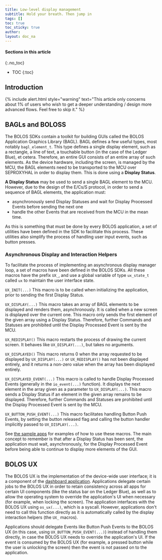 ```yaml
---
title: Low-level display management
subtitle: Hold your breath. Then jump in
tags: []
toc: true
toc_sticky: true
author:
layout: doc_na
---
```


#### Sections in this article
{:.no_toc}
* TOC
{:toc}

## Introduction

<!--  -->
{% include alert.html style="warning" text="This article only concerns about 1% of users who wish to get a deeper understanding / design more advanced flows. Feel free to skip it." %}
<!--  -->

## BAGLs and BOLOSS

The BOLOS SDKs contain a toolkit for building GUIs called the BOLOS Application Graphics Library (BAGL). BAGL defines a few useful types, most notably `bagl_element_t`. This type defines a single display element, such as a rectangle, a line of text, a touchable button (in the case of the Ledger Blue), et cetera. Therefore, an entire GUI consists of an entire array of such elements. As the device hardware, including the screen, is managed by the MCU, the BAGL elements need to be transported to the MCU over SEPROXYHAL in order to display them. This is done using a **Display Status**.

**A Display Status** may be used to send a single BAGL element to the MCU. However, due to the design of the E/Cs/S protocol, in order to send a sequence of BAGL elements, the application must:
- asynchronously send Display Statuses and wait for Display Processed Events before sending the next one
- handle the other Events that are received from the MCU in the mean time.

As this is something that must be done by every BOLOS application, a set of utilities have been defined in the SDK to facilitate this process. These utilities also simplify the process of handling user input events, such as button presses.

### Asynchronous Display and Interaction Helpers

To facilitate the process of implementing an asynchronous display manager loop, a set of macros have been defined in the BOLOS SDKs. All these macros have the prefix `UX_`, and use a global variable of type `ux_state_t` called `ux` to maintain the user interface state.

`UX_INIT(...)` This macro is to be called when initializing the application, prior to sending the first Display Status.

`UX_DISPLAY(...)` This macro takes an array of BAGL elements to be displayed and renders them, asynchronously. It is called when a new screen is displayed over the current one. This macro only sends the first element of the given array using a Display Status. Therefore, further Commands and Statuses are prohibited until the Display Processed Event is sent by the MCU.

`UX_REDISPLAY()` This macro restarts the process of drawing the current screen. It behaves like `UX_DISPLAY(...)`, but takes no arguments.

`UX_DISPLAYED()` This macro returns 0 when the array requested to be displayed by `UX_DISPLAY(...)` or `UX_REDISPLAY()` has not been displayed entirely, and it returns a non-zero value when the array has been displayed entirely.

`UX_DISPLAYED_EVENT(...)` This macro is called to handle Display Processed Events (generally in the `io_event(...)` function). It displays the next element in the array given as a parameter to `UX_DISPLAY(...)`. This macro sends a Display Status if an element in the given array remains to be displayed. Therefore, further Commands and Statuses are prohibited until the Display Processed Event is sent by the MCU.

`UX_BUTTON_PUSH_EVENT(...)` This macro facilitates handling Button Push Events, by setting the button released flag and calling the button handler implicitly passed to `UX_DISPLAY(...)`.

See [the sample apps](https://github.com/LedgerHQ/blue-sample-apps) for examples of how to use these macros. The main concept to remember is that after a Display Status has been sent, the application must wait, asynchronously, for the Display Processed Event before being able to continue to display more elements of the GUI.

## BOLOS UX

The BOLOS UX is the implementation of the device-wide user interface; it is a component of the [dashboard application](../b_overview#dashboard). Applications delegate certain jobs to the BOLOS UX in order to retain consistency across all apps for certain UI components (like the status bar on the Ledger Blue), as well as to allow the operating system to override the application's UI when necessary (for example, when locking the screen). The application interfaces with the BOLOS UX using `os_ux(...)`, which is a syscall. However, applications don't need to call this function directly as it is automatically called by the display interaction helpers (the `UX_` macros).

Applications should delegate Events like Button Push Events to the BOLOS UX (in this case, using `UX_BUTTON_PUSH_EVENT(...)`) instead of handling them directly, in case the BOLOS UX needs to override the application's UI. If the event is consumed by the BOLOS UX (for example, a pressed button while the user is unlocking the screen) then the event is not passed on to the application.

